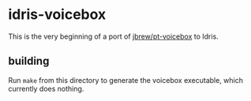 # idris-voicebox

This is the very beginning of a port of [jbrew/pt-voicebox](https://github.com/jbrew/pt-voicebox) to Idris.

## building

Run `make` from this directory to generate the voicebox executable, which currently does nothing.
